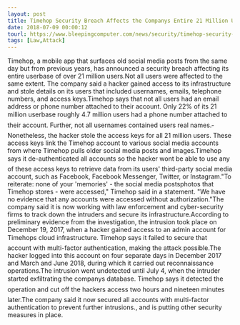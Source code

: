 ```yaml
---
layout: post
title: Timehop Security Breach Affects the Companys Entire 21 Million Userbase
date: 2018-07-09 00:00:12
tourl: https://www.bleepingcomputer.com/news/security/timehop-security-breach-affects-the-company-s-entire-21-million-userbase/
tags: [Law,Attack]
---
```

­Timehop, a mobile app that surfaces old social media posts from the same day but from previous years, has announced a security breach affecting its entire userbase of over 21 million users.Not all users were affected to the same extent. The company said a hacker gained access to its infrastructure and stole details on its users that included usernames, emails, telephone numbers, and access keys.Timehop says that not all users had an email address or phone number attached to their account. Only 22% of its 21 million userbase roughly 4.7 million users had a phone number attached to their account. Further, not all usernames contained users real names.­Nonetheless, the hacker stole the access keys for all 21 million users. These access keys link the Timehop account to various social media accounts from where Timehop pulls older social media posts and images.Timehop says it de-authenticated all accounts so the hacker wont be able to use any of these access keys to retrieve data from its users' third-party social media account, such as Facebook, Facebook Messenger, Twitter, or Instagram."To reiterate: none of your 'memories' - the social media postsphotos that Timehop stores - were accessed," Timehop said in a statement. "We have no evidence that any accounts were accessed without authorization."The company said it is now working with law enforcement and cyber-security firms to track down the intruders and secure its infrastructure.According to preliminary evidence from the investigation, the intrusion took place on December 19, 2017, when a hacker gained access to an admin account for Timehops cloud infrastructure. Timehop says it failed to secure that account with multi-factor authentication, making the attack possible.The hacker logged into this account on four separate days in December 2017 and March and June 2018, during which it carried out reconnaissance operations.The intrusion went undetected until July 4, when the intruder started exfiltrating the companys database. Timehop says it detected the operation and cut off the hackers access two hours and nineteen minutes later.The company said it now secured all accounts with multi-factor authentication to prevent further intrusions., and is putting other security measures in place.